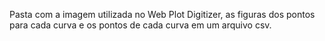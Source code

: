   Pasta com a imagem utilizada no Web Plot Digitizer, as figuras dos pontos para cada curva e os pontos de cada curva em um arquivo csv.
